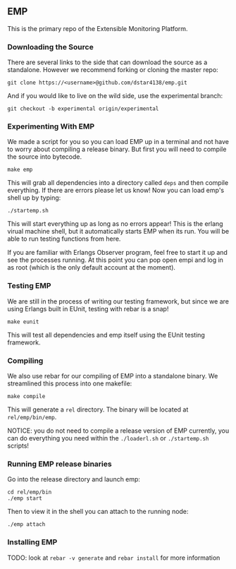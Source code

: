 ## EMP ##

This is the primary repo of the Extensible Monitoring Platform.


### Downloading the Source ###

There are several links to the side that can download the source as a 
standalone. However we recommend forking or cloning the master repo:

	git clone https://<username>@github.com/dstar4138/emp.git
	
And if you would like to live on the wild side, use the experimental branch:

	git checkout -b experimental origin/experimental
	

### Experimenting With EMP ###

We made a script for you so you can load EMP up in a terminal and not have to 
worry about compiling a release binary. But first you will need to compile the 
source into bytecode.

    make emp
    
This will grab all dependencies into a directory called `deps` and then 
compile everything. If there are errors please let us know! Now you can load 
emp's shell up by typing:

    ./startemp.sh

This will start everything up as long as no errors appear! This is the erlang
virual machine shell, but it automatically starts EMP when its run. You will
be able to run testing functions from here.

If you are familiar with Erlangs Observer program, feel free to start it up 
and see the processes running. At this point you can pop open empi and log in 
as root (which is the only default account at the moment).


### Testing EMP ###

We are still in the process of writing our testing framework, but since we are 
using Erlangs built in EUnit, testing with rebar is a snap!

    make eunit
    
This will test all dependencies and emp itself using the EUnit testing 
framework.


### Compiling ###

We also use rebar for our compiling of EMP into a standalone binary. We 
streamlined this process into one makefile:

    make compile

This will generate a `rel` directory. The binary will be located at 
`rel/emp/bin/emp`. 

NOTICE: you do not need to compile a release version of EMP currently, you can 
do everything you need within the `./loaderl.sh` or `./startemp.sh` scripts!


### Running EMP release binaries ###

Go into the release directory and launch emp:

    cd rel/emp/bin
    ./emp start
	
Then to view it in the shell you can attach to the running node:
    
    ./emp attach

	
### Installing EMP ###

TODO: look at `rebar -v generate` and `rebar install` for more information
